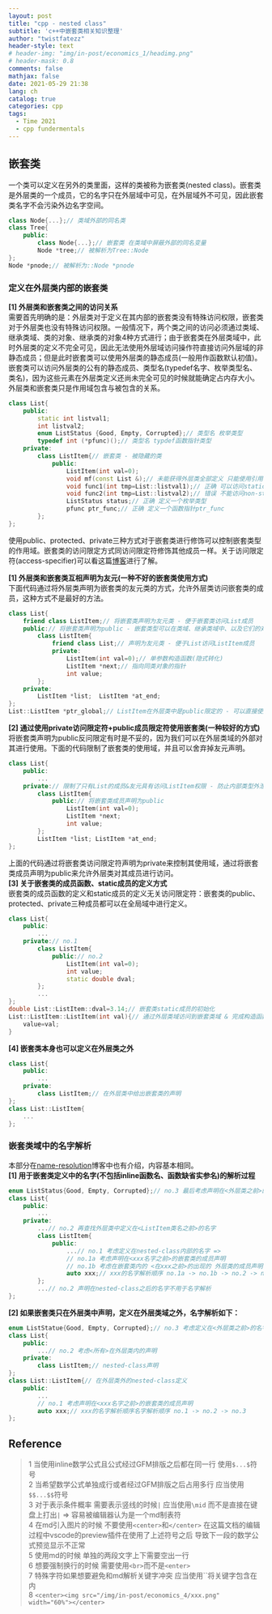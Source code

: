 ```yaml
---
layout: post
title: "cpp - nested class"
subtitle: 'c++中嵌套类相关知识整理'
author: "twistfatezz"
header-style: text
# header-img: "img/in-post/economics_1/headimg.png"
# header-mask: 0.8
comments: false 
mathjax: false 
date: 2021-05-29 21:38
lang: ch 
catalog: true 
categories: cpp 
tags:
  - Time 2021
  - cpp fundermentals
---
```

## 嵌套类
一个类可以定义在另外的类里面，这样的类被称为嵌套类(nested class)。嵌套类是外层类的一个成员，它的名字只在外层域中可见，在外层域外不可见，因此嵌套类名字不会污染外边名字空间。
```c++
class Node{...};// 类域外部的同名类
class Tree{
    public:
        class Node{...};// 嵌套类 在类域中屏蔽外部的同名变量
        Node *tree;// 被解析为Tree::Node
};
Node *pnode;// 被解析为::Node *pnode
```
### 定义在外层类内部的嵌套类
**[1] 外层类和嵌套类之间的访问关系** <br>
需要首先明确的是：外层类对于定义在其内部的嵌套类没有特殊访问权限，嵌套类对于外层类也没有特殊访问权限。一般情况下，两个类之间的访问必须通过类域、继承类域、类的对象、继承类的对象4种方式进行；由于嵌套类在外层类域中，此时外层类的定义不完全可见，因此无法使用外层域访问操作符直接访问外层域的非静态成员；但是此时嵌套类可以使用外层类的静态成员(一般用作函数默认初值)。嵌套类可以访问外层类的公有的静态成员、类型名(typedef名字、枚举类型名、类名)，因为这些元素在外层类定义还尚未完全可见的时候就能确定占内存大小。
外层类和嵌套类只是作用域包含与被包含的关系。
```c++
class List{
    public:
        static int listval1;
        int listval2;
        enum ListStatus {Good, Empty, Corrupted};// 类型名 枚举类型
        typedef int (*pfunc)();// 类型名 typdef函数指针类型
    private:
        class ListItem{// 嵌套类 - 被隐藏的类
            public:
                ListItem(int val=0);
                void mf(const List &);// 未能获得外层类全部定义 只能使用引用、指针
                void func1(int tmp=List::listval1);// 正确 可以访问static成员 
                void func2(int tmp=List::listval2);// 错误 不能访问non-static
                ListStatus status;// 正确 定义一个枚举类型
                pfunc ptr_func;// 正确 定义一个函数指针ptr_func
        }; 
};
```

使用public、protected、private三种方式对于嵌套类进行修饰可以控制嵌套类型的作用域。嵌套类的访问限定方式同访问限定符修饰其他成员一样。关于访问限定符(access-specifier)可以看这篇[博客](/cpp/2021/04/24/post-cpp-access-specifier/)进行了解。

**[1] 外层类和嵌套类互相声明为友元(一种不好的嵌套类使用方式)** <br>
下面代码通过将外层类声明为嵌套类的友元类的方式，允许外层类访问嵌套类的成员，这种方式不是最好的方法。
```c++
class List{
    friend class ListItem;// 将嵌套类声明为友元类 - 便于嵌套类访问List成员
    public:// 将嵌套类声明为public - 嵌套类型可以在类域、继承类域中、以及它们的对象中访问
        class ListItem{
            friend class List;// 声明为友元类 - 便于List访问ListItem成员
            private:
                ListItem(int val=0);// 单参数构造函数(隐式转化)
                ListItem *next;// 指向同类对象的指针
                int value;
        };
    private:
        ListItem *list;  ListItem *at_end;
};
List::ListItem *ptr_global;// ListItem在外层类中是public限定的 - 可以直接使用
```
**[2] 通过使用private访问限定符+public成员限定符使用嵌套类(一种较好的方式)** <br>
将嵌套类声明为public反问限定有时是不妥的，因为我们可以在外层类域的外部对其进行使用。下面的代码限制了嵌套类的使用域，并且可以舍弃掉友元声明。
```c++
class List{
    public:
        ...
    private:// 限制了只有List的成员&友元具有访问ListItem权限 - 防止内部类型外泄
        class ListItem{
            public:// 将嵌套类成员声明为public
                ListItem(int val=0);
                ListItem *next;
                int value;
        };
        ListItem *list; ListItem *at_end;
};
```
上面的代码通过将嵌套类访问限定符声明为private来控制其使用域，通过将嵌套类成员声明为public来允许外层类对其成员进行访问。<br>
**[3] 关于嵌套类的成员函数、static成员的定义方式**<br>
嵌套类的成员函数的定义和static成员的定义无关访问限定符：嵌套类的public、protected、private三种成员都可以在全局域中进行定义。
```c++
class List{
    public:
        ...
    private:// no.1
        class ListItem{
            public:// no.2
                ListItem(int val=0);
                int value;
                static double dval;
        };
        ...
};
double List::ListItem::dval=3.14;// 嵌套类static成员的初始化
List::ListItem::ListItem(int val){// 通过外层类域访问到嵌套类域 & 完成构造函数定义
    value=val;
}
```
**[4] 嵌套类本身也可以定义在外层类之外** <br>
```c++
class List{
    public:
        ...
    private:
        class ListItem;// 在外层类中给出嵌套类的声明
};
class List::ListItem{
    ...
};
```

### 嵌套类域中的名字解析
本部分在[name-resolution](/cpp/2021/05/29/post-cpp-name-resolution/)博客中也有介绍，内容基本相同。 <br>
**[1] 用于嵌套类定义中的名字(不包括inline函数名、函数缺省实参名)的解析过程** <br>
```c++
enum ListStatus{Good, Empty, Corrupted};// no.3 最后考虑声明在<外层类之前>的名字
class List{
    public:
        ...
    private:
        ...// no.2 再查找外层类中定义在<ListItem类名之前>的名字
        class ListItem{
            public:
                ...// no.1 考虑定义在nested-class内部的名字 => 
                // no.1a 考虑声明在<xxx名字之前>的嵌套类的成员声明 
                // no.1b 考虑在嵌套类内的 <在xxx之前>的出现的 外层类的成员声明
                auto xxx;// xxx的名字解析顺序 no.1a -> no.1b -> no.2 -> no.3
        };
        ...// no.2 声明在nested-class之后的名字不用于名字解析
};
```
**[2] 如果嵌套类只在外层类中声明，定义在外层类域之外，名字解析如下：** <br>
```c++
enum ListStatue{Good, Empty, Corrupted};// no.3 考虑定义在<外层类之前>的名字声明
class List{
    public:
        ...// no.2 考虑<所有>在外层类内的声明
    private:
        class ListItem;// nested-class声明
};
class List::ListItem{// 在外层类外的nested-class定义
    public:
        ...
        // no.1 考虑声明在<xxx名字之前>的嵌套类的成员声明
        auto xxx;// xxx的名字解析顺序名字解析顺序 no.1 -> no.2 -> no.3
};
```


## Reference

> 1 当使用inline数学公式且公式经过GFM排版之后都在同一行 使用`$...$`符号<br>
> 2 当希望数学公式单独成行或者经过GFM排版之后占用多行 应当使用`$$...$$`符号<br>
> 3 对于表示条件概率 需要表示竖线的时候`|` 应当使用`\mid` 而不是直接在键盘上打出`|` => 容易被编辑器认为是一个md制表符<br>
> 4 在md引入图片的时候 不要使用`<center>`和`</center>` 在这篇文档的编辑过程中vscode的preview插件在使用了上述符号之后 导致下一段的数学公式预览显示不正常<br>
> 5 使用md的时候 单独的两段文字上下需要空出一行<br>
> 6 想要强制换行的时候 需要使用`<br>`而不是`<enter>`<br>
> 7 特殊字符如果想要避免和md解析关键字冲突 应当使用``将关键字包含在内 <br>
> 8 `<center><img src="/img/in-post/economics_4/xxx.png" width="60%"></center>`
